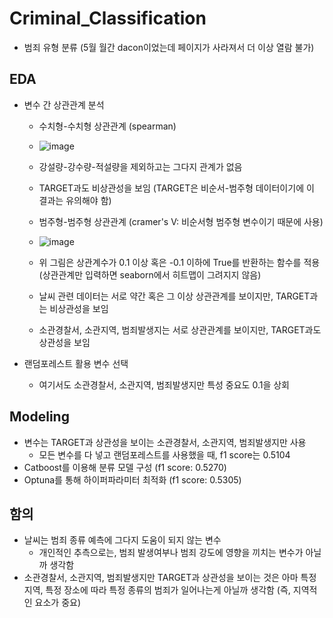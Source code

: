 # Criminal_Classification
- 범죄 유형 분류 (5월 월간 dacon이었는데 페이지가 사라져서 더 이상 열람 불가)

## EDA
- 변수 간 상관관계 분석
  -  수치형-수치형 상관관계 (spearman)
    -  ![image](https://github.com/Cheol-Kyu/Criminal_Classification/assets/87174143/18f4b360-97be-4373-b5f5-cb640becaa84)
    - 강설량-강수량-적설량을 제외하고는 그다지 관계가 없음
    - TARGET과도 비상관성을 보임 (TARGET은 비순서-범주형 데이터이기에 이 결과는 유의해야 함)

  -  범주형-범주형 상관관계 (cramer's V: 비순서형 범주형 변수이기 때문에 사용)
    -  ![image](https://github.com/Cheol-Kyu/Criminal_Classification/assets/87174143/73ebc0cf-b16f-4711-85de-e35bc639b84c)
    - 위 그림은 상관계수가 0.1 이상 혹은 -0.1 이하에 True를 반환하는 함수를 적용 (상관관계만 입력하면 seaborn에서 히트맵이 그려지지 않음)
    - 날씨 관련 데이터는 서로 약간 혹은 그 이상 상관관계를 보이지만, TARGET과는 비상관성을 보임
    - 소관경찰서, 소관지역, 범죄발생지는 서로 상관관계를 보이지만, TARGET과도 상관성을 보임

- 랜덤포레스트 활용 변수 선택
  - 여기서도 소관경찰서, 소관지역, 범죄발생지만 특성 중요도 0.1을 상회

## Modeling
- 변수는 TARGET과 상관성을 보이는 소관경찰서, 소관지역, 범죄발생지만 사용
  - 모든 변수를 다 넣고 랜덤포레스트를 사용했을 때, f1 score는 0.5104
- Catboost를 이용해 분류 모델 구성 (f1 score: 0.5270)
- Optuna를 통해 하이퍼파라미터 최적화 (f1 score: 0.5305)

## 함의
- 날씨는 범죄 종류 예측에 그다지 도움이 되지 않는 변수
  - 개인적인 추측으로는, 범죄 발생여부나 범죄 강도에 영향을 끼치는 변수가 아닐까 생각함
- 소관경찰서, 소관지역, 범죄발생지만 TARGET과 상관성을 보이는 것은 아마 특정 지역, 특정 장소에 따라 특정 종류의 범죄가 일어나는게 아닐까 생각함 (즉, 지역적인 요소가 중요)
